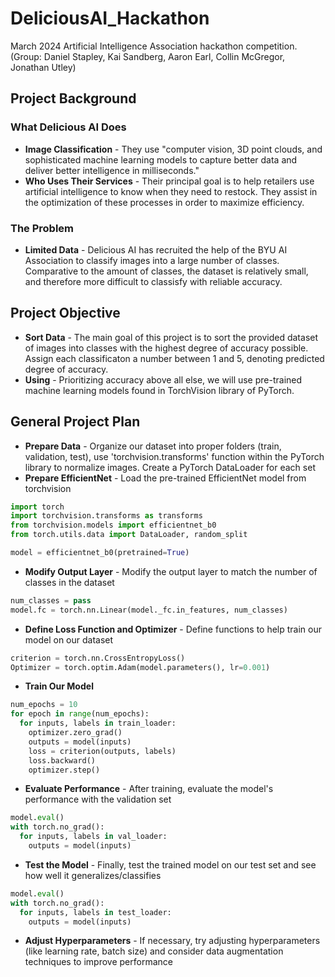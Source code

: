 # DeliciousAI_Hackathon
March 2024 Artificial Intelligence Association hackathon competition. (Group: Daniel Stapley, Kai Sandberg, Aaron Earl, Collin McGregor, Jonathan Utley)

## Project Background

### What Delicious AI Does
- **Image Classification** - They use "computer vision, 3D point clouds, and sophisticated machine learning models to capture better data and deliver better intelligence in milliseconds." 
- **Who Uses Their Services** - Their principal goal is to help retailers use artificial intelligence to know when they need to restock. They assist in the optimization of these processes in order to maximize efficiency.

### The Problem
- **Limited Data** - Delicious AI has recruited the help of the BYU AI Association to classify images into a large number of classes. Comparative to the amount of classes, the dataset is relatively small, and therefore more difficult to classisfy with reliable accuracy.

## Project Objective
- **Sort Data** - The main goal of this project is to sort the provided dataset of images into classes with the highest degree of accuracy possible. Assign each classificaton a number between 1 and 5, denoting predicted degree of accuracy. 
- **Using** - Prioritizing accuracy above all else, we will use pre-trained machine learning models found in TorchVision library of PyTorch.

## General Project Plan
- **Prepare Data** - Organize our dataset into proper folders (train, validation, test), use 'torchvision.transforms' function within the PyTorch library to normalize images. Create a PyTorch DataLoader for each set
- **Prepare EfficientNet** - Load the pre-trained EfficientNet model from torchvision

```python
import torch
import torchvision.transforms as transforms
from torchvision.models import efficientnet_b0
from torch.utils.data import DataLoader, random_split

model = efficientnet_b0(pretrained=True)
```

- **Modify Output Layer** - Modify the output layer to match the number of classes in the dataset

```python
num_classes = pass
model.fc = torch.nn.Linear(model._fc.in_features, num_classes)
```

- **Define Loss Function and Optimizer** - Define functions to help train our model on our dataset

```python
criterion = torch.nn.CrossEntropyLoss()
Optimizer = torch.optim.Adam(model.parameters(), lr=0.001)
```

- **Train Our Model**
```python
num_epochs = 10
for epoch in range(num_epochs):
  for inputs, labels in train_loader:
    optimizer.zero_grad()
    outputs = model(inputs)
    loss = criterion(outputs, labels)
    loss.backward()
    optimizer.step()
```

- **Evaluate Performance** - After training, evaluate the model's performance with the validation set

```python
model.eval()
with torch.no_grad():
  for inputs, labels in val_loader:
    outputs = model(inputs)
```
- **Test the Model** - Finally, test the trained model on our test set and see how well it generalizes/classifies

```python
model.eval()
with torch.no_grad():
  for inputs, labels in test_loader:
    outputs = model(inputs)
```

- **Adjust Hyperparameters** - If necessary, try adjusting hyperparameters (like learning rate, batch size) and consider data augmentation techniques to improve performance


